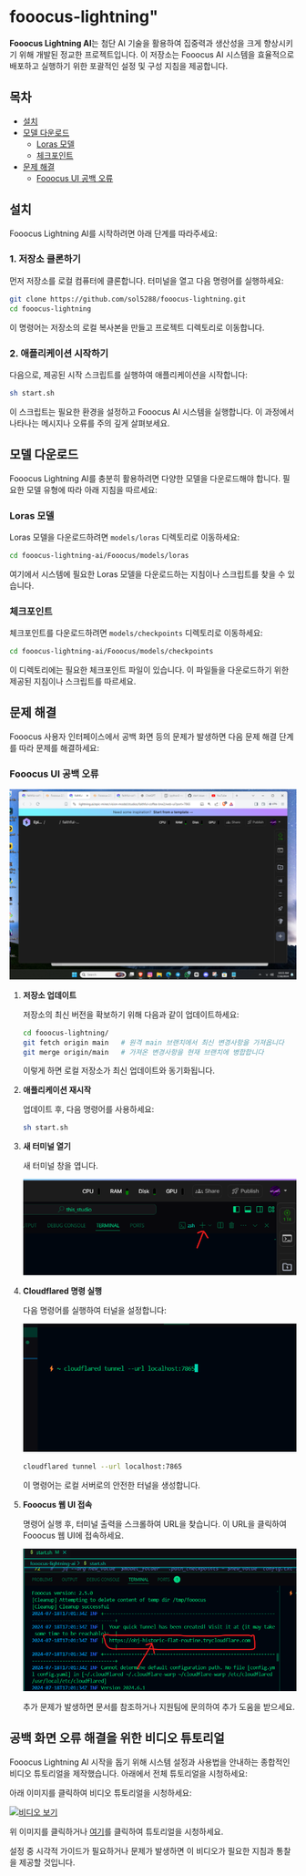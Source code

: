 # fooocus-lightning"

**Fooocus Lightning AI**는 첨단 AI 기술을 활용하여 집중력과 생산성을 크게 향상시키기 위해 개발된 정교한 프로젝트입니다. 이 저장소는 Fooocus AI 시스템을 효율적으로 배포하고 실행하기 위한 포괄적인 설정 및 구성 지침을 제공합니다.

## 목차

- [설치](#설치)
- [모델 다운로드](#모델-다운로드)
  - [Loras 모델](#loras-모델)
  - [체크포인트](#체크포인트)
- [문제 해결](#문제-해결)
  - [Fooocus UI 공백 오류](#fooocus-ui-공백-오류)

## 설치

Fooocus Lightning AI를 시작하려면 아래 단계를 따라주세요:

### 1. 저장소 클론하기

먼저 저장소를 로컬 컴퓨터에 클론합니다. 터미널을 열고 다음 명령어를 실행하세요:

```sh
git clone https://github.com/sol5288/fooocus-lightning.git
cd fooocus-lightning
```

이 명령어는 저장소의 로컬 복사본을 만들고 프로젝트 디렉토리로 이동합니다.

### 2. 애플리케이션 시작하기

다음으로, 제공된 시작 스크립트를 실행하여 애플리케이션을 시작합니다:

```sh
sh start.sh
```

이 스크립트는 필요한 환경을 설정하고 Fooocus AI 시스템을 실행합니다. 이 과정에서 나타나는 메시지나 오류를 주의 깊게 살펴보세요.

## 모델 다운로드

Fooocus Lightning AI를 충분히 활용하려면 다양한 모델을 다운로드해야 합니다. 필요한 모델 유형에 따라 아래 지침을 따르세요:

### Loras 모델

Loras 모델을 다운로드하려면 `models/loras` 디렉토리로 이동하세요:

```sh
cd fooocus-lightning-ai/Fooocus/models/loras
```

여기에서 시스템에 필요한 Loras 모델을 다운로드하는 지침이나 스크립트를 찾을 수 있습니다.

### 체크포인트

체크포인트를 다운로드하려면 `models/checkpoints` 디렉토리로 이동하세요:

```sh
cd fooocus-lightning-ai/Fooocus/models/checkpoints
```

이 디렉토리에는 필요한 체크포인트 파일이 있습니다. 이 파일들을 다운로드하기 위한 제공된 지침이나 스크립트를 따르세요.

## 문제 해결

Fooocus 사용자 인터페이스에서 공백 화면 등의 문제가 발생하면 다음 문제 해결 단계를 따라 문제를 해결하세요:

### Fooocus UI 공백 오류
![샘플 이미지 1](https://github.com/epic-miner/image/blob/main/Screenshot%202024-07-18%20102413.png)

1. **저장소 업데이트**

   저장소의 최신 버전을 확보하기 위해 다음과 같이 업데이트하세요:

   ```sh
   cd fooocus-lightning/
   git fetch origin main   # 원격 main 브랜치에서 최신 변경사항을 가져옵니다
   git merge origin/main   # 가져온 변경사항을 현재 브랜치에 병합합니다
   ```

   이렇게 하면 로컬 저장소가 최신 업데이트와 동기화됩니다.

2. **애플리케이션 재시작**

   업데이트 후, 다음 명령어를 사용하세요:

   ```sh
   sh start.sh
   ```

3. **새 터미널 열기**

   새 터미널 창을 엽니다.

   ![Fooocus 웹 UI](https://github.com/epic-miner/image/blob/main/Screenshot%202024-07-18%20124725.png)

4. **Cloudflared 명령 실행**

   다음 명령어를 실행하여 터널을 설정합니다:

   ![Fooocus 명령](https://github.com/epic-miner/image/blob/main/Screenshot%202024-07-18%20124827.png)
   ```sh
   cloudflared tunnel --url localhost:7865
   ```

   이 명령어는 로컬 서버로의 안전한 터널을 생성합니다.

5. **Fooocus 웹 UI 접속**

   명령어 실행 후, 터미널 출력을 스크롤하여 URL을 찾습니다. 이 URL을 클릭하여 Fooocus 웹 UI에 접속하세요.

   ![Fooocus 웹 UI](https://github.com/epic-miner/image/blob/main/Screenshot%202024-07-18%20101016.png)

   추가 문제가 발생하면 문서를 참조하거나 지원팀에 문의하여 추가 도움을 받으세요.

## 공백 화면 오류 해결을 위한 비디오 튜토리얼

Fooocus Lightning AI 시작을 돕기 위해 시스템 설정과 사용법을 안내하는 종합적인 비디오 튜토리얼을 제작했습니다. 아래에서 전체 튜토리얼을 시청하세요:

아래 이미지를 클릭하여 비디오 튜토리얼을 시청하세요:

[![비디오 보기](https://img.youtube.com/vi/qCz4rg0E4EY/0.jpg)](https://www.youtube.com/watch?v=qCz4rg0E4EY)

위 이미지를 클릭하거나 [여기](https://youtu.be/M922HHKUta8?si=I_TRWMi1yo2dERUg)를 클릭하여 튜토리얼을 시청하세요.

설정 중 시각적 가이드가 필요하거나 문제가 발생하면 이 비디오가 필요한 지침과 통찰을 제공할 것입니다.